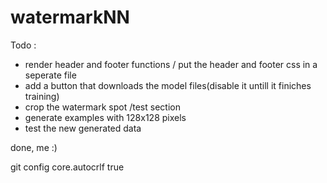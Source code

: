 # watermarkNN
 
Todo : 
- render header and footer functions / put the header and footer css in a seperate file
- add a button that downloads the model files(disable it untill it finiches training)
- crop the watermark spot /test section
- generate examples with 128x128 pixels 
- test the new generated data

done, me :)

git config core.autocrlf true